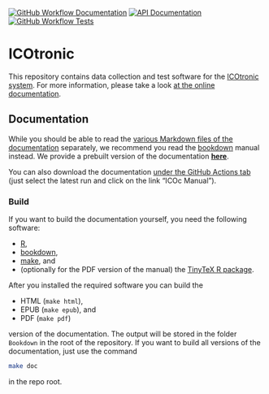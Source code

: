 [![GitHub Workflow Documentation](https://img.shields.io/github/actions/workflow/status/mytoolit/ICOtronic/documentation.yaml?branch=main&label=Documentation)](https://mytoolit.github.io/ICOtronic/) [![API Documentation](https://img.shields.io/readthedocs/icotronic?label=API%20Documentation)](https://icotronic.readthedocs.io/en/stable/) [![GitHub Workflow Tests](https://img.shields.io/github/actions/workflow/status/mytoolit/ICOtronic/tests.yaml?branch=main&label=Tests)](https://github.com/MyTooliT/ICOtronic/actions/workflows/tests.yaml)

# ICOtronic

This repository contains data collection and test software for the [ICOtronic system](https://www.mytoolit.com/ICOtronic/). For more information, please take a look [at the online documentation](https://mytoolit.github.io/ICOtronic/).

## Documentation

While you should be able to read the [various Markdown files of the documentation](Documentation) separately, we recommend you read the [bookdown](https://bookdown.org) manual instead. We provide a prebuilt version of the documentation [**here**](https://mytoolit.github.io/ICOtronic/).

You can also download the documentation [under the GitHub Actions tab](https://github.com/MyTooliT/ICOtronic/actions/workflows/documentation.yaml) (just select the latest run and click on the link “ICOc Manual”).

### Build

If you want to build the documentation yourself, you need the following software:

- [R](https://www.r-project.org),
- [bookdown](https://bookdown.org),
- [make](<https://en.wikipedia.org/wiki/Make_(software)>), and
- (optionally for the PDF version of the manual) the [TinyTeX R package](https://yihui.org/tinytex/).

After you installed the required software you can build the

- HTML (`make html`),
- EPUB (`make epub`), and
- PDF (`make pdf`)

version of the documentation. The output will be stored in the folder `Bookdown` in the root of the repository. If you want to build all versions of the documentation, just use the command

```sh
make doc
```

in the repo root.
